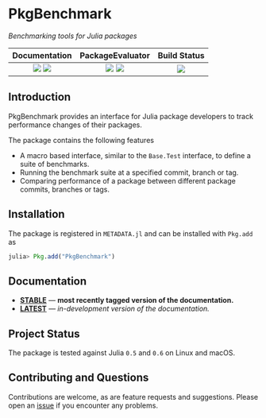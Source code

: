 # PkgBenchmark

*Benchmarking tools for Julia packages*

| **Documentation**                                                               | **PackageEvaluator**                                                                            | **Build Status**                                                                                |
|:-------------------------------------------------------------------------------:|:-----------------------------------------------------------------------------------------------:|:-----------------------------------------------------------------------------------------------:|
| [![][docs-stable-img]][docs-stable-url] [![][docs-latest-img]][docs-latest-url] | [![][pkg-0.5-img]][pkg-0.5-url] [![][pkg-0.6-img]][pkg-0.6-url] | [![][travis-img]][travis-url]  |

## Introduction

PkgBenchmark provides an interface for Julia package developers to track performance changes of their packages.

The package contains the following features

* A macro based interface, similar to the `Base.Test` interface, to define a suite of benchmarks.
* Running the benchmark suite at a specified commit, branch or tag.
* Comparing performance of a package between different package commits, branches or tags.

## Installation

The package is registered in `METADATA.jl` and can be installed with `Pkg.add` as

```julia
julia> Pkg.add("PkgBenchmark")
```

## Documentation

- [**STABLE**][docs-stable-url] &mdash; **most recently tagged version of the documentation.**
- [**LATEST**][docs-latest-url] &mdash; *in-development version of the documentation.*

## Project Status

The package is tested against Julia `0.5` and `0.6` on Linux and macOS.

## Contributing and Questions

Contributions are welcome, as are feature requests and suggestions. Please open an [issue][issues-url] if you encounter any problems.


[docs-latest-img]: https://img.shields.io/badge/docs-latest-blue.svg
[docs-latest-url]: https://juliaci.github.io/PkgBenchmark.jl/latest/

[docs-stable-img]: https://img.shields.io/badge/docs-stable-blue.svg
[docs-stable-url]: https://juliaci.github.io/PkgBenchmark.jl/stable

[travis-img]: https://travis-ci.org/JuliaDocs/PkgBenchmark.jl.svg?branch=master
[travis-url]: https://travis-ci.org/JuliaDocs/PkgBenchmark.jl


[pkg-0.5-img]: http://pkg.julialang.org/badges/PkgBenchmark_0.5.svg
[pkg-0.5-url]: http://pkg.julialang.org/?pkg=PkgBenchmark&ver=0.5
[pkg-0.6-img]: http://pkg.julialang.org/badges/PkgBenchmark_0.6.svg
[pkg-0.6-url]: http://pkg.julialang.org/?pkg=PkgBenchmark&ver=0.6

[issues-url]: https://github.com/JuliaCI/PkgBenchmark.jl/issues
